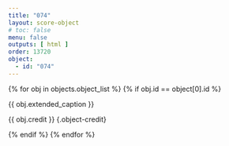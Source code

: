 ```yaml
---
title: "074"
layout: score-object
# toc: false
menu: false
outputs: [ html ]
order: 13720
object:
  - id: "074"
---
```


{% for obj in objects.object_list %}
{% if obj.id == object[0].id %}

{{ obj.extended_caption }}

{{ obj.credit }} {.object-credit}

{% endif %}
{% endfor %}

